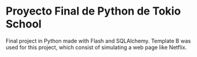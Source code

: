 # Proyecto Final de Python de Tokio School

Final project in Python made with Flash and SQLAlchemy. Template B was used for this project, which consist of simulating a web page like Netflix.
